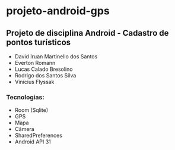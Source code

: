 # projeto-android-gps

## Projeto de disciplina Android - Cadastro de pontos turísticos

* David Iruan Martinello dos Santos
* Everton Romann
* Lucas Calado Bresolino
* Rodrigo dos Santos Silva
* Vinicius Flyssak

### Tecnologias:
- Room (Sqlite)
- GPS
- Mapa
- Câmera
- SharedPreferences
- Android API 31

